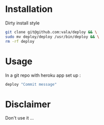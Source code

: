 # Installation

Dirty install style

```bash
git clone git@github.com:vala/deploy && \
sudo mv deploy/deploy /usr/bin/deploy && \
rm -rf deploy
```

# Usage

In a git repo with heroku app set up :

```bash
deploy "Commit message"
```

# Disclaimer

Don't use it ...
